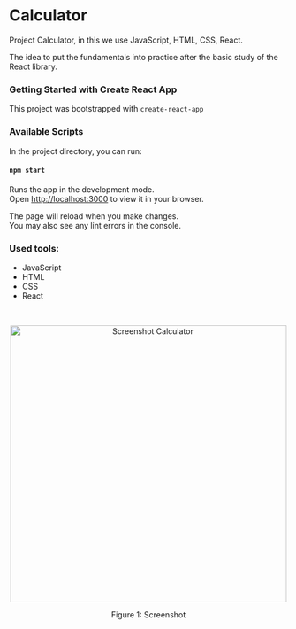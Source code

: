 # Calculator
Project Calculator, in this we use JavaScript, HTML, CSS, React.

The idea to put the fundamentals into practice after the basic study of the React library.

### Getting Started with Create React App

This project was bootstrapped with `create-react-app`

### Available Scripts

In the project directory, you can run:

#### `npm start`

Runs the app in the development mode.\
Open [http://localhost:3000](http://localhost:3000) to view it in your browser.

The page will reload when you make changes.\
You may also see any lint errors in the console.

### Used tools:
- JavaScript
- HTML
- CSS
- React


<br>

<p align="center">
  <img src="./imgs/captura.png" width="500px" alt="Screenshot Calculator">
  <p align="center">Figure 1: Screenshot</p>
</p>
